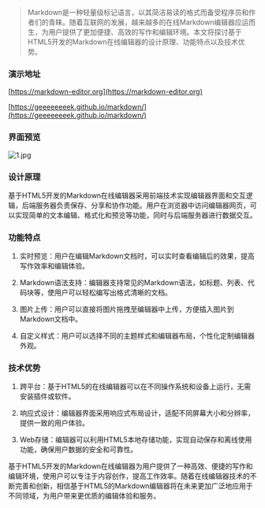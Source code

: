 
> Markdown是一种轻量级标记语言，以其简洁易读的格式而备受程序员和作者们的青睐。随着互联网的发展，越来越多的在线Markdown编辑器应运而生，为用户提供了更加便捷、高效的写作和编辑环境。本文将探讨基于HTML5开发的Markdown在线编辑器的设计原理、功能特点以及技术优势。

### 演示地址

[https://markdown-editor.org](https://markdown-editor.org)

[https://geeeeeeeek.github.io/markdown/](https://geeeeeeeek.github.io/markdown/)

### 界面预览

![1.jpg](https://upload-images.jianshu.io/upload_images/3360192-953c6d596a134126.jpg?imageMogr2/auto-orient/strip%7CimageView2/2/w/1240)


### 设计原理

基于HTML5开发的Markdown在线编辑器采用前端技术实现编辑器界面和交互逻辑，后端服务器负责保存、分享和协作功能。用户在浏览器中访问编辑器网页，可以实现简单的文本编辑、格式化和预览等功能，同时与后端服务器进行数据交互。

### 功能特点

1. 实时预览：用户在编辑Markdown文档时，可以实时查看编辑后的效果，提高写作效率和编辑体验。

2. Markdown语法支持：编辑器支持常见的Markdown语法，如标题、列表、代码块等，使用户可以轻松编写出格式清晰的文档。

3. 图片上传：用户可以直接将图片拖拽至编辑器中上传，方便插入图片到Markdown文档中。

4. 自定义样式：用户可以选择不同的主题样式和编辑器布局，个性化定制编辑器外观。

### 技术优势

1. 跨平台：基于HTML5的在线编辑器可以在不同操作系统和设备上运行，无需安装插件或软件。

2. 响应式设计：编辑器界面采用响应式布局设计，适配不同屏幕大小和分辨率，提供一致的用户体验。

3. Web存储：编辑器可以利用HTML5本地存储功能，实现自动保存和离线使用功能，确保用户数据的安全和可靠性。

 

基于HTML5开发的Markdown在线编辑器为用户提供了一种高效、便捷的写作和编辑环境，使用户可以专注于内容创作，提高工作效率。随着在线编辑器技术的不断完善和创新，相信基于HTML5的Markdown编辑器将在未来更加广泛地应用于不同领域，为用户带来更优质的编辑体验和服务。
